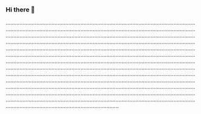 ### Hi there 👋

......................................................................................................................................................................................................................................................................................................................................................................................................................................................................................................................................................................................................................................................................................................................................................................................................................................................................................................................................................................................................................................................................................................................................................................................................................................................................................................................................................................................................................................................................................................................................................................................................................................................................................................................................................